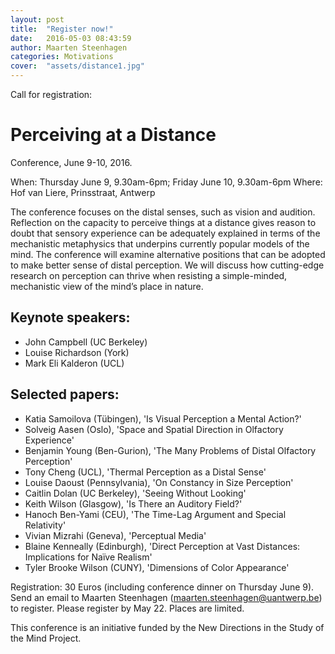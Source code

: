 ```yaml
---
layout: post
title:  "Register now!"
date:   2016-05-03 08:43:59
author: Maarten Steenhagen
categories: Motivations
cover:  "assets/distance1.jpg"
---
```


Call for registration:
# Perceiving at a Distance 
Conference, June 9-10, 2016. 

When: Thursday June 9, 9.30am-6pm; Friday June 10, 9.30am-6pm
Where: Hof van Liere, Prinsstraat, Antwerp

The conference focuses on the distal senses, such as vision and audition. Reflection on the capacity to perceive things at a distance gives reason to doubt that sensory experience can be adequately explained in terms of the mechanistic metaphysics that underpins currently popular models of the mind. The conference will examine alternative positions that can be adopted to make better sense of distal perception. We will discuss how cutting-edge research on perception can thrive when resisting a simple-minded, mechanistic view of the mind’s place in nature.

## Keynote speakers:
- John Campbell (UC Berkeley)
- Louise Richardson (York)
- Mark Eli Kalderon (UCL)

## Selected papers: 
- Katia Samoilova (Tübingen), 'Is Visual Perception a Mental Action?'
- Solveig Aasen (Oslo), 'Space and Spatial Direction in Olfactory Experience'
- Benjamin Young (Ben-Gurion), 'The Many Problems of Distal Olfactory Perception'
- Tony Cheng (UCL), 'Thermal Perception as a Distal Sense'
- Louise Daoust (Pennsylvania), 'On Constancy in Size Perception'
- Caitlin Dolan (UC Berkeley), 'Seeing Without Looking'
- Keith Wilson (Glasgow), 'Is There an Auditory Field?'
- Hanoch Ben-Yami (CEU), 'The Time-Lag Argument and Special Relativity'
- Vivian Mizrahi (Geneva), 'Perceptual Media'
- Blaine Kenneally (Edinburgh), 'Direct Perception at Vast Distances: Implications for Naïve Realism'
- Tyler Brooke Wilson (CUNY), 'Dimensions of Color Appearance'

Registration: 30 Euros (including conference dinner on Thursday June 9). Send an email to Maarten Steenhagen (maarten.steenhagen@uantwerp.be) to register. Please register by May 22. Places are limited. 
 
This conference is an initiative funded by the New Directions in the Study of the Mind Project.
